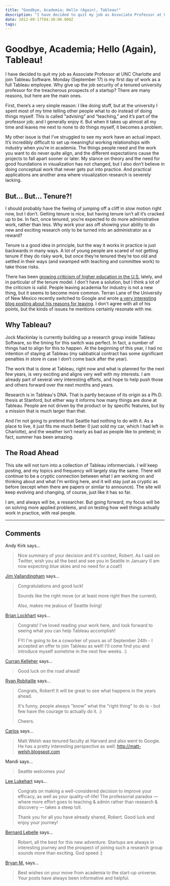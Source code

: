 ```yaml
---
title: "Goodbye, Academia; Hello (Again), Tableau!"
description: "I have decided to quit my job as Associate Professor at UNC Charlotte and join Tableau Software. Monday (September 17) is my first day of work as a full Tableau employee. Why give up the job security of a tenured university professor for the treacherous prospects of a startup? There are many reasons, but here are the main ones."
date: 2012-09-17T04:30:00.000Z
tags: 
---
```


# Goodbye, Academia; Hello (Again), Tableau!

I have decided to quit my job as Associate Professor at UNC Charlotte and join Tableau Software. Monday (September 17) is my first day of work as a full Tableau employee. Why give up the job security of a tenured university professor for the treacherous prospects of a startup? There are many reasons, but here are the main ones.

First, there’s a very simple reason: I like doing stuff, but at the university I spent most of my time telling other people what to do instead of doing things myself. This is called “advising” and “teaching,” and it’s part of the professor job; and I generally enjoy it. But when it takes up almost all my time and leaves me next to none to do things myself, it becomes a problem.

My other issue is that I’ve struggled to see my work have an actual impact. It’s incredibly difficult to set up meaningful working relationships with industry when you’re in academia. The things people need and the work you want to do never quite align, and the different expectations cause the projects to fall apart sooner or later. My stance on theory and the need for good foundations in visualization has not changed, but I also don’t believe in doing conceptual work that never gets put into practice. And practical applications are another area where visualization research is severely lacking.

## But… But… Tenure?!

I should probably have the feeling of jumping off a cliff in slow motion right now, but I don’t. Getting tenure is nice, but having tenure isn’t all it’s cracked up to be. In fact, once tenured, you’re expected to do more administrative work, rather than less. Why work your ass off showing your ability to do new and exciting research only to be turned into an administrator as a reward?

Tenure is a good idea in principle, but the way it works in practice is just backwards in many ways. A lot of young people are scared of not getting tenure if they do risky work, but once they’re tenured they’re too old and settled in their ways (and swamped with teaching and committee work) to take those risks.

There has been <a href="http://highereducationquestionmark.com">growing criticism of higher education in the U.S.</a> lately, and in particular of the tenure model. I don't have a solution, but I think a lot of the criticism is valid. People leaving academia for industry is not a new thing, but it seems to become more common. Terran Lane of the University of New Mexico recently switched to Google and wrote <a href="http://cs.unm.edu/~terran/academic_blog/?p=113">a very interesting blog posting about his reasons for leaving</a>. I don't agree with all of his points, but the kinds of issues he mentions certainly resonate with me.

## Why Tableau?

Jock Mackinlay is currently building up a research group inside Tableau Software, so the timing for this switch was perfect. In fact, a number of things had to align for this to happen. At the beginning of this year, I had no intention of staying at Tableau (my sabbatical contract has some significant penalties in store in case I don’t come back after the year).

The work that is done at Tableau, right now and what is planned for the next few years, is very exciting and aligns very well with my interests. I am already part of several very interesting efforts, and hope to help push those and others forward over the next months and years.

Research is in Tableau's DNA. That is partly because of its origin as a Ph.D. thesis at Stanford, but either way it informs how many things are done at Tableau. People are not driven by the product or by specific features, but by a mission that is much larger than that.

And I’m not going to pretend that Seattle had nothing to do with it. As a place to live, it just fits me much better (I just sold my car, which I had left in Charlotte), and the weather isn’t nearly as bad as people like to pretend; in fact, summer has been amazing.

## The Road Ahead

This site will not turn into a collection of Tableau informercials. I will keep posting, and my topics and frequency will largely stay the same. There will continue to be a cryptic connection between what I am working on and thinking about and what I’m writing here, and it will stay just as cryptic as before (except when there are papers or similar to announce). The site will keep evolving and changing, of course, just like it has so far.

I am, and always will be, a researcher. But going forward, my focus will be on solving more applied problems, and on testing how well things actually work in practice, with real people.


---
## Comments

Andy Kirk says…
>	Nice summary of your decision and it's context, Robert. As I said on Twitter, wish you all the best and see you in Seattle in January (I am now expecting blue skies and no need for a coat!)

<a href="http://vallandingham.me" rel="nofollow noopener" target="_blank">Jim Vallandingham</a> says…
>	Congratulations and good luck!
>	
>	Sounds like the right move (or at least more right then the current). 
>	
>	Also, makes me jealous of Seattle living!

<a href="http://sufferhub.com" rel="nofollow noopener" target="_blank">Brian Lockhart</a> says…
>	Congrats!  I've loved reading your work here, and look forward to seeing what you can help Tableau accomplish!
>	
>	FYI I'm going to be a coworker of yours as of September 24th - I accepted an offer to join Tableau as well!  I'll come find you and introduce myself sometime in the next few weeks.  :)

<a href="http://curransoft.com" rel="nofollow noopener" target="_blank">Curran Kelleher</a> says…
>	Good luck on the road ahead!

<a href="http://ryrobes.com/" rel="nofollow noopener" target="_blank">Ryan Robitaille</a> says…
>	Congrats, Robert! It will be great to see what happens in the years ahead.
>	
>	It's funny, people always "know" what the "right thing" to do is - but few have the courage to actually do it. :)
>	
>	Cheers.

<a href="http://cscheid.net" rel="nofollow noopener" target="_blank">Carlos</a> says…
>	Matt Welsh was tenured faculty at Harvard and also went to Google. He has a pretty interesting perspective as well: http://matt-welsh.blogspot.com

Mandi says…
>	Seattle welcomes you!

<a href="http://savvydata.com/" rel="nofollow noopener" target="_blank">Lee Lukehart</a> says…
>	Congrats on making a well-considered decision to improve your efficacy, as well as your quality-of-life! The professorial paradox — where more effort goes to teaching &amp; admin rather than research &amp; discovery — takes a steep toll.
>	
>	Thank you for all you have already shared, Robert. Good luck and enjoy your journey!

<a href="http://www.impactvisuel.net" rel="nofollow noopener" target="_blank">Bernard Lebelle</a> says…
>	Robert, all the best for this new adventure. Startups are always in interesting journey and the prospect of joining such a research group sounds more than exciting.
>	God speed :)

<a href="http://www.collegemediainnovation.org/blog" rel="nofollow noopener" target="_blank">Bryan M.</a> says…
>	Best wishes on your move from academia to the start-up universe. Your posts have always been informative and helpful.


